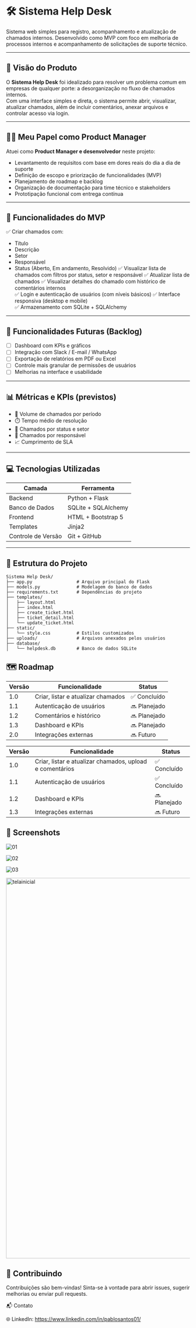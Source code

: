 # 🛠️ Sistema Help Desk

Sistema web simples para registro, acompanhamento e atualização de chamados internos. Desenvolvido como MVP com foco em melhoria de processos internos e acompanhamento de solicitações de suporte técnico.

---

## 🎯 Visão do Produto

O **Sistema Help Desk** foi idealizado para resolver um problema comum em empresas de qualquer porte: a desorganização no fluxo de chamados internos.  
Com uma interface simples e direta, o sistema permite abrir, visualizar, atualizar chamados, além de incluir comentários, anexar arquivos e controlar acesso via login.

---

## 👨‍💻 Meu Papel como Product Manager

Atuei como **Product Manager e desenvolvedor** neste projeto:

- Levantamento de requisitos com base em dores reais do dia a dia de suporte
- Definição de escopo e priorização de funcionalidades (MVP)
- Planejamento de roadmap e backlog
- Organização de documentação para time técnico e stakeholders
- Prototipação funcional com entrega contínua

---

## 🧩 Funcionalidades do MVP

✅ Criar chamados com:
- Título  
- Descrição  
- Setor  
- Responsável  
- Status (Aberto, Em andamento, Resolvido)
✅ Visualizar lista de chamados com filtros por status, setor e responsável
✅ Atualizar lista de chamados
✅ Visualizar detalhes do chamado com histórico de comentários internos  
✅ Login e autenticação de usuários (com níveis básicos)
✅ Interface responsiva (desktop e mobile)  
✅ Armazenamento com SQLite + SQLAlchemy  

---

## 🔮 Funcionalidades Futuras (Backlog)

- [ ] Dashboard com KPIs e gráficos 
- [ ] Integração com Slack / E-mail / WhatsApp
- [ ] Exportação de relatórios em PDF ou Excel
- [ ] Controle mais granular de permissões de usuários
- [ ] Melhorias na interface e usabilidade  

---

## 📊 Métricas e KPIs (previstos)

- 📌 Volume de chamados por período  
- ⏱️ Tempo médio de resolução  
- 📁 Chamados por status e setor  
- 👤 Chamados por responsável  
- 📈 Cumprimento de SLA

---

## 💻 Tecnologias Utilizadas

| Camada       | Ferramenta            |
|--------------|-----------------------|
| Backend      | Python + Flask        |
| Banco de Dados | SQLite + SQLAlchemy |
| Frontend     | HTML + Bootstrap 5    |
| Templates    | Jinja2                |
| Controle de Versão | Git + GitHub    |

---

## 📁 Estrutura do Projeto

```plaintext
Sistema Help Desk/
├── app.py                 # Arquivo principal do Flask
├── models.py              # Modelagem do banco de dados
├── requirements.txt       # Dependências do projeto
├── templates/
│   ├── layout.html
│   ├── index.html
│   ├── create_ticket.html
│   ├── ticket_detail.html
│   └── update_ticket.html
├── static/
│   └── style.css          # Estilos customizados
├── uploads/               # Arquivos anexados pelos usuários
├── database/
│   └── helpdesk.db        # Banco de dados SQLite
```


## 🗺️ Roadmap

| Versão | Funcionalidade                     | Status       |
| ------ | ---------------------------------- | ------------ |
| 1.0    | Criar, listar e atualizar chamados | ✅ Concluído  |
| 1.1    | Autenticação de usuários           | 🔜 Planejado |
| 1.2    | Comentários e histórico            | 🔜 Planejado |
| 1.3    | Dashboard e KPIs                   | 🔜 Planejado |
| 2.0    | Integrações externas               | 🔜 Futuro    |

| Versão | Funcionalidade                                           | Status       |
| ------ | -------------------------------------------------------- | ------------ |
| 1.0    | Criar, listar e atualizar chamados, upload e comentários | ✅ Concluído  |
| 1.1    | Autenticação de usuários                                 | ✅ Concluído  |
| 1.2    | Dashboard e KPIs                                         | 🔜 Planejado |
| 1.3    | Integrações externas                                     | 🔜 Futuro    |


## 📸 Screenshots

![01](https://github.com/user-attachments/assets/65d80841-599a-416e-92c8-e9c21f019512)

![02](https://github.com/user-attachments/assets/c34cc90b-ee1f-4baf-8a3c-b9263232ec2b)

![03](https://github.com/user-attachments/assets/18486b8c-99f8-4deb-ac51-231afa9707d0)

<img width="1519" height="1039" alt="telainicial" src="https://github.com/user-attachments/assets/763ba9ae-ac04-47db-b68f-04a9b693a1f1" />



## 🤝 Contribuindo

Contribuições são bem-vindas!
Sinta-se à vontade para abrir issues, sugerir melhorias ou enviar pull requests.

📬 Contato

🌐 LinkedIn: https://www.linkedin.com/in/pablosantos01/


